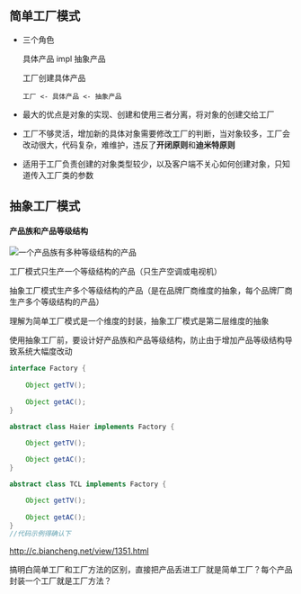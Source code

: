 ## 简单工厂模式

- 三个角色

  具体产品  impl  抽象产品

  工厂创建具体产品

  ```
  工厂 <- 具体产品 <- 抽象产品
  ```

- 最大的优点是对象的实现、创建和使用三者分离，将对象的创建交给工厂

- 工厂不够灵活，增加新的具体对象需要修改工厂的判断，当对象较多，工厂会改动很大，代码复杂，难维护，违反了**开闭原则**和**迪米特原则**

- 适用于工厂负责创建的对象类型较少，以及客户端不关心如何创建对象，只知道传入工厂类的参数







## 抽象工厂模式

#### 产品族和产品等级结构

<img src="D:\Learning\Gunners-Java\Part1\3.设计模式\pic\产品族和产品等级结构.png" style="float: left;" />

一个产品族有多种等级结构的产品

工厂模式只生产一个等级结构的产品（只生产空调或电视机）

抽象工厂模式生产多个等级结构的产品（是在品牌厂商维度的抽象，每个品牌厂商生产多个等级结构的产品）

理解为简单工厂模式是一个维度的封装，抽象工厂模式是第二层维度的抽象

使用抽象工厂前，要设计好产品族和产品等级结构，防止由于增加产品等级结构导致系统大幅度改动

```Java
interface Factory {
    
    Object getTV();
    
    Object getAC();
}

abstract class Haier implements Factory {

    Object getTV();
    
    Object getAC();
}

abstract class TCL implements Factory {

    Object getTV();
    
    Object getAC();
}
//代码示例得确认下
```

http://c.biancheng.net/view/1351.html



搞明白简单工厂和工厂方法的区别，直接把产品丢进工厂就是简单工厂？每个产品封装一个工厂就是工厂方法？

